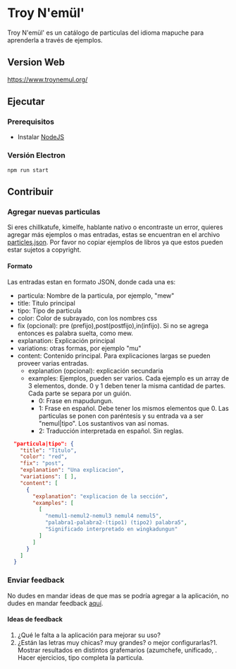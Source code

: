 # Troy N'emül'

Troy N'emül' es un catálogo de particulas del idioma mapuche para aprenderla a través de ejemplos.

## Version Web
https://www.troynemul.org/

## Ejecutar
### Prerequisitos
* Instalar [NodeJS](https://nodejs.org/en/download/)

### Versión Electron
`npm run start`

## Contribuir
### Agregar nuevas particulas
Si eres chillkatufe, kimelfe, hablante nativo o encontraste un error, quieres agregar más ejemplos o mas entradas, estas se encuentran en el archivo [particles.json](https://github.com/espuqui/troynemul/blob/main/app/data/particles.json").
Por favor no copiar ejemplos de libros ya que estos pueden estar sujetos a copyright.

#### Formato

Las entradas estan en formato JSON, donde cada una es:

* particula: Nombre de la particula, por ejemplo, "mew"
* title: Titulo principal
* tipo: Tipo de particula
* color: Color de subrayado, con los nombres css
* fix (opcional): pre (prefijo),post(postfijo),in(infijo). Si no se agrega entonces es palabra suelta, como mew.
* explanation: Explicación principal
* variations: otras formas, por ejemplo "mu"
* content: Contenido principal. Para explicaciones largas se pueden proveer varias entradas.
  * explanation (opcional): explicación secundaria
  * examples: Ejemplos, pueden ser varios. Cada ejemplo es un array de 3 elementos, donde. 0 y 1 deben tener la misma cantidad de partes. Cada parte se separa por un guión.
    * 0: Frase en mapudungun.
    * 1: Frase en español. Debe tener los mismos elementos que 0. Las particulas se ponen con paréntesis y su entrada va a ser "nemul|tipo". Los sustantivos van así nomas.
    * 2: Traducción interpretada en español. Sin reglas.

```json
  "particula|tipo": {
    "title": "Titulo",
    "color": "red",
    "fix": "post",
    "explanation": "Una explicacion",
    "variations": [ ],
    "content": [
      {
        "explanation": "explicacion de la sección",
        "examples": [
          [
            "nemul1-nemul2-nemul3 nemul4 nemul5",
            "palabra1-palabra2-(tipo1) (tipo2) palabra5",
            "Significado interpretado en wingkadungun"
          ]
        ]
      }
    ]
  }
```



### Enviar feedback
No dudes en mandar ideas de que mas se podría agregar a la aplicación, no dudes en mandar feedback [aquí](https://github.com/espuqui/troynemul/issues").

#### Ideas de feedback
1. ¿Qué le falta a la aplicación para mejorar su uso?
2. ¿Están las letras muy chicas? muy grandes? o mejor configurarlas?1. Mostrar resultados en distintos grafemarios (azumchefe, unificado, . Hacer ejercicios, tipo completa la particula.

